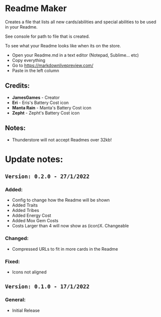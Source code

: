 # Readme Maker
Creates a file that lists all new cards/abilities and special abilities to be used in your Readme.

See console for path to file that is created.

To see what your Readme looks like when its on the store.
- Open your Readme.md in a text editor (Notepad, Sublime... etc)
- Copy everything
- Go to https://markdownlivepreview.com/
- Paste in the left column

## Credits:
- **JamesGames** - Creator
- **Eri** - Eris's Battery Cost icon
- **Manta Rain** - Manta's Battery Cost icon
- **Zepht** - Zepht's Battery Cost icon

## Notes:
- Thunderstore will not accept Readmes over 32kb!


# Update notes:

## `Version: 0.2.0 - 27/1/2022`
### Added:
- Config to change how the Readme will be shown
- Added Traits
- Added Tribes
- Added Energy Cost
- Added Mox Gem Costs
- Costs Larger than 4 will now show as (icon)X. Changeable 

### Changed:
- Compressed URLs to fit in more cards in the Readme

### Fixed:
- Icons not aligned


## `Version: 0.1.0 - 17/1/2022`
### General:
- Initial Release